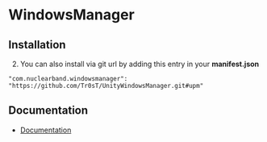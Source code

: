 # WindowsManager

## Installation
2. You can also install via git url by adding this entry in your **manifest.json**
```
"com.nuclearband.windowsmanager": "https://github.com/Tr0sT/UnityWindowsManager.git#upm"
```

## Documentation
- [Documentation](https://github.com/Tr0sT/UnityWindowsManager/blob/master/Documentation~/com.nuclearband.windowsmanager.md)